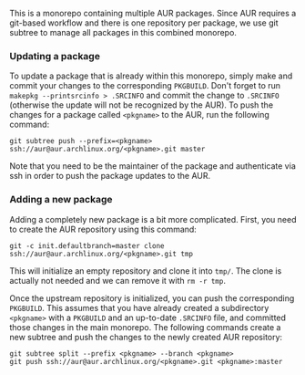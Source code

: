 This is a monorepo containing multiple AUR packages. Since AUR requires a git-based workflow and there is one repository per package, we use git subtree to manage all packages in this combined monorepo.

### Updating a package

To update a package that is already within this monorepo, simply make and commit your changes to the corresponding `PKGBUILD`. Don't forget to run `makepkg --printsrcinfo > .SRCINFO` and commit the change to `.SRCINFO` (otherwise the update will not be recognized by the AUR). To push the changes for a package called `<pkgname>` to the AUR, run the following command:
```
git subtree push --prefix=<pkgname> ssh://aur@aur.archlinux.org/<pkgname>.git master
```

Note that you need to be the maintainer of the package and authenticate via ssh in order to push the package updates to the AUR.

### Adding a new package

Adding a completely new package is a bit more complicated. First, you need to create the AUR repository using this command:
```
git -c init.defaultbranch=master clone ssh://aur@aur.archlinux.org/<pkgname>.git tmp
```
This will initialize an empty repository and clone it into `tmp/`. The clone is actually not needed and we can remove it with `rm -r tmp`.

Once the upstream repository is initialized, you can push the corresponding `PKGBUILD`. This assumes that you have already created a subdirectory `<pkgname>` with a `PKGBUILD` and an up-to-date `.SRCINFO` file, and committed those changes in the main monorepo. The following commands create a new subtree and push the changes to the newly created AUR repository:
```
git subtree split --prefix <pkgname> --branch <pkgname>
git push ssh://aur@aur.archlinux.org/<pkgname>.git <pkgname>:master
```
